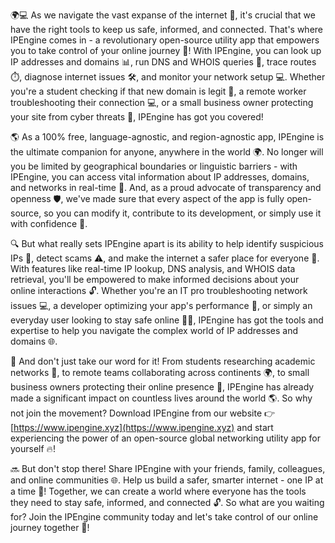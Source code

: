 🌍💻 As we navigate the vast expanse of the internet 🚀, it's crucial that we have the right tools to keep us safe, informed, and connected. That's where IPEngine comes in - a revolutionary open-source utility app that empowers you to take control of your online journey 💪! With IPEngine, you can look up IP addresses and domains 📊, run DNS and WHOIS queries 🔎, trace routes ⏱️, diagnose internet issues 🛠️, and monitor your network setup 💻. Whether you're a student checking if that new domain is legit 🤔, a remote worker troubleshooting their connection 💻, or a small business owner protecting your site from cyber threats 🚫, IPEngine has got you covered!

🌎 As a 100% free, language-agnostic, and region-agnostic app, IPEngine is the ultimate companion for anyone, anywhere in the world 🌍. No longer will you be limited by geographical boundaries or linguistic barriers - with IPEngine, you can access vital information about IP addresses, domains, and networks in real-time 🔴. And, as a proud advocate of transparency and openness 🛡️, we've made sure that every aspect of the app is fully open-source, so you can modify it, contribute to its development, or simply use it with confidence 💯.

🔍 But what really sets IPEngine apart is its ability to help identify suspicious IPs 👀, detect scams ⚠️, and make the internet a safer place for everyone 🌟. With features like real-time IP lookup, DNS analysis, and WHOIS data retrieval, you'll be empowered to make informed decisions about your online interactions 🔓. Whether you're an IT pro troubleshooting network issues 💻, a developer optimizing your app's performance 🚀, or simply an everyday user looking to stay safe online 👩‍💻, IPEngine has got the tools and expertise to help you navigate the complex world of IP addresses and domains 🌐.

👥 And don't just take our word for it! From students researching academic networks 🔬, to remote teams collaborating across continents 🌍, to small business owners protecting their online presence 💼, IPEngine has already made a significant impact on countless lives around the world 🌎. So why not join the movement? Download IPEngine from our website 👉 [https://www.ipengine.xyz](https://www.ipengine.xyz) and start experiencing the power of an open-source global networking utility app for yourself 🔥!

🔜 But don't stop there! Share IPEngine with your friends, family, colleagues, and online communities 🌐. Help us build a safer, smarter internet - one IP at a time 💪! Together, we can create a world where everyone has the tools they need to stay safe, informed, and connected 🔓. So what are you waiting for? Join the IPEngine community today and let's take control of our online journey together 🚀!